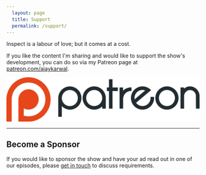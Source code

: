 ```yaml
---
  layout: page
  title: Support
  permalink: /support/
---
```


Inspect is a labour of love; but it comes at a cost. 

If you like the content I'm sharing and would like to support the show's development, you can do so via my Patreon page at [patreon.com/ajaykarwal](https://www.patreon.com/ajaykarwal).

<a href="https://www.patreon.com/ajaykarwal">
  <img src="/images/patreonlogoorange.png" alt="Patreon logo" class="patreon-logo">
</a>

---

## Become a Sponsor

If you would like to sponsor the show and have your ad read out in one of our episodes, please [get in touch](/contact/) to discuss requirements.
